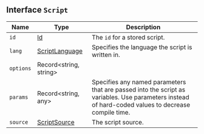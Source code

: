 ## Interface `Script`

| Name | Type | Description |
| - | - | - |
| `id` | [Id](./Id.md) | The `id` for a stored script. |
| `lang` | [ScriptLanguage](./ScriptLanguage.md) | Specifies the language the script is written in. |
| `options` | Record<string, string> | &nbsp; |
| `params` | Record<string, any> | Specifies any named parameters that are passed into the script as variables. Use parameters instead of hard-coded values to decrease compile time. |
| `source` | [ScriptSource](./ScriptSource.md) | The script source. |
